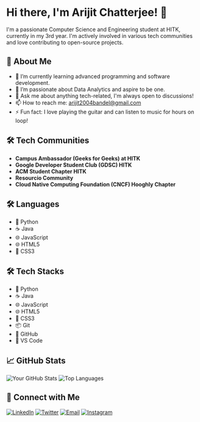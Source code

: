 # Hi there, I'm Arijit Chatterjee! 👋

I'm a passionate Computer Science and Engineering student at HITK, currently in my 3rd year. I'm actively involved in various tech communities and love contributing to open-source projects.

## 🚀 About Me

- 🌱 I’m currently learning advanced programming and software development.
- 👯 I’m passionate about Data Analytics and aspire to be one.
- 💬 Ask me about anything tech-related, I'm always open to discussions!
- 📫 How to reach me: [arijit2004bandel@gmail.com](mailto:arijit2004bandel@gmail.com)
- ⚡ Fun fact: I love playing the guitar and can listen to music for hours on loop!

## 🛠 Tech Communities

- **Campus Ambassador (Geeks for Geeks) at HITK**
- **Google Developer Student Club (GDSC) HITK**
- **ACM Student Chapter HITK**
- **Resourcio Community**
- **Cloud Native Computing Foundation (CNCF) Hooghly Chapter**

## 🛠️ Languages

- 🐍 Python
- ☕ Java
- 🌐 JavaScript
- 🌐 HTML5
- 🎨 CSS3

## 🛠️ Tech Stacks

- 🐍 Python
- ☕ Java
- 🌐 JavaScript
- 🌐 HTML5
- 🎨 CSS3
- 📦 Git
- 🌳 GitHub
- 🧰 VS Code

## 📈 GitHub Stats

![Your GitHub Stats](https://github-readme-stats.vercel.app/api?username=Arijit-2004&show_icons=true&theme=radical)
![Top Languages](https://github-readme-stats.vercel.app/api/top-langs/?username=Arijit-2004&layout=compact&theme=radical)

## 🤝 Connect with Me

[![LinkedIn](https://img.shields.io/badge/LinkedIn-0A66C2?style=for-the-badge&logo=linkedin&logoColor=white)](https://www.linkedin.com/in/arijitc09102004/)
[![Twitter](https://img.shields.io/badge/Twitter-1DA1F2?style=for-the-badge&logo=twitter&logoColor=white)](https://twitter.com/ARIJITC03714269)
[![Email](https://img.shields.io/badge/Email-D14836?style=for-the-badge&logo=gmail&logoColor=white)](mailto:arijit2004bandel@gmail.com)
[![Instagram](https://img.shields.io/badge/Instagram-E4405F?style=for-the-badge&logo=instagram&logoColor=white)](https://www.instagram.com/arijit.star04/)
